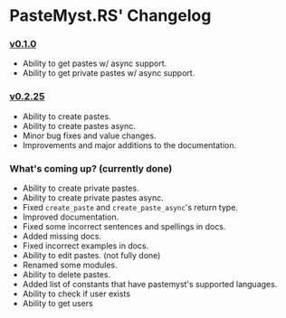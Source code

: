 # PasteMyst.RS' Changelog

### [v0.1.0](https://github.com/ANF/pastemyst-rs/releases/tag/0.1.0)
* Ability to get pastes w/ async support.
* Ability to get private pastes w/ async support.

### [v0.2.25](https://github.com/ANF/pastemyst-rs/releases/tag/0.2.25)
* Ability to create pastes.
* Ability to create pastes async.
* Minor bug fixes and value changes.
* Improvements and major additions to the documentation.

### What's coming up? (currently done)
* Ability to create private pastes.
* Ability to create private pastes async.
* Fixed `create_paste` and `create_paste_async`'s return type.
* Improved documentation.
* Fixed some incorrect sentences and spellings in docs.
* Added missing docs.
* Fixed incorrect examples in docs.
* Ability to edit pastes. (not fully done)
* Renamed some modules.
* Ability to delete pastes.
* Added list of constants that have pastemyst's supported languages.
* Ability to check if user exists
* Ability to get users